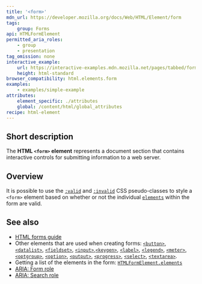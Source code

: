 ```yaml
---
title: '<form>'
mdn_url: https://developer.mozilla.org/docs/Web/HTML/Element/form
tags:
    group: Forms
api: HTMLFormElement
permitted_aria_roles:
    - group
    - presentation
tag_omission: none
interactive_example:
    url: https://interactive-examples.mdn.mozilla.net/pages/tabbed/form.html
    height: html-standard
browser_compatibility: html.elements.form
examples:
    - examples/simple-example
attributes:
    element_specific: ./attributes
    global: /content/html/global_attributes
recipe: html-element
---
```


## Short description

The **HTML `<form>` element** represents a document section that
contains interactive controls for submitting information to a web
server.

## Overview

It is possible to use the
[`:valid`](/en-US/docs/Web/CSS/:valid) and [`:invalid`](/en-US/docs/Web/CSS/:invalid)
CSS pseudo-classes to style a `<form>` element based on whether or not
the individual [`elements`](/en-US/docs/Web/API/HTMLFormElement/elements)
within the form are valid.

## See also

- [HTML forms guide](/en-US/docs/Web/Guide/HTML/Forms)
- Other elements that are used when creating forms:
  [`<button>`](/en-US/docs/Web/HTML/Element/button),
  [`<datalist>`](/en-US/docs/Web/HTML/Element/datalist),
  [`<fieldset>`](/en-US/docs/Web/HTML/Element/fieldset),
  [`<input>`](/en-US/docs/Web/HTML/Element/input),[`<keygen>`](/en-US/docs/Web/HTML/Element/keygen),
  [`<label>`](/en-US/docs/Web/HTML/Element/label),
  [`<legend>`](/en-US/docs/Web/HTML/Element/legend),
  [`<meter>`](/en-US/docs/Web/HTML/Element/meter),
  [`<optgroup>`](/en-US/docs/Web/HTML/Element/optgroup),
  [`<option>`](/en-US/docs/Web/HTML/Element/option),
  [`<output>`](/en-US/docs/Web/HTML/Element/output),
  [`<progress>`](/en-US/docs/Web/HTML/Element/progress),
  [`<select>`](/en-US/docs/Web/HTML/Element/select),
  [`<textarea>`](/en-US/docs/Web/HTML/Element/textarea).
- Getting a list of the elements in the form:
  [`HTMLFormElement.elements`](/en-US/docs/Web/API/HTMLFormElement/elements)
- [ARIA: Form role](https://developer.mozilla.org/en-US/docs/Web/Accessibility/ARIA/Roles/Form_Role)
- [ARIA: Search role](/en-US/docs/Web/Accessibility/ARIA/Roles/Search_role)
